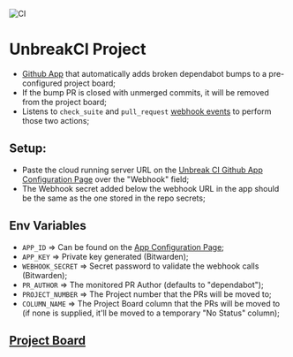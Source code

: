 ![CI](https://github.com/nearform/bench-template/actions/workflows/ci.yml/badge.svg?event=push)

# UnbreakCI Project

- [Github App](https://github.com/organizations/nearform/settings/apps/unbreak-ci) that automatically adds broken dependabot bumps to a pre-configured project board;
- If the bump PR is closed with unmerged commits, it will be removed from the project board;
- Listens to `check_suite` and `pull_request` [webhook events](https://docs.github.com/en/developers/webhooks-and-events/webhooks/webhook-events-and-payloads) to perform those two actions;

## Setup:

- Paste the cloud running server URL on the [Unbreak CI Github App Configuration Page](https://github.com/organizations/nearform/settings/apps/unbreak-ci) over the "Webhook" field;
- The Webhook secret added below the webhook URL in the app should be the same as the one stored in the repo secrets;

## Env Variables

- `APP_ID` => Can be found on the [App Configuration Page](https://github.com/organizations/nearform/settings/apps/unbreak-ci);
- `APP_KEY` => Private key generated (Bitwarden);
- `WEBHOOK_SECRET` => Secret password to validate the webhook calls (Bitwarden);
- `PR_AUTHOR` => The monitored PR Author (defaults to "dependabot");
- `PROJECT_NUMBER` => The Project number that the PRs will be moved to;
- `COLUMN_NAME` => The Project Board column that the PRs will be moved to (if none is supplied, it'll be moved to a temporary "No Status" column);

## [Project Board](https://github.com/orgs/nearform/projects/16/views/1)

